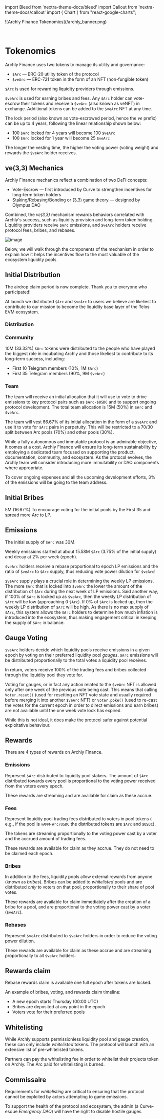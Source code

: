 import Bleed from 'nextra-theme-docs/bleed'
import Callout from 'nextra-theme-docs/callout'
import { Chart } from "react-google-charts";

<Bleed>
  ![Archly Finance Tokenomics](/archly_banner.png)
</Bleed>


&nbsp;

# Tokenomics

Archly Finance uses two tokens to manage its utility and governance:

 * `$Arc` &mdash; ERC-20 utility token of the protocol
 * `$veArc` &mdash; ERC-721 token in the form of an NFT
   (non-fungible token)

`$Arc` is used for rewarding liquidity providers through emissions.

`$veArc` is used for earning bribes and fees. Any `$Arc` holder can vote-escrow their tokens and
receive a `$veArc` (also known as veNFT) in exchange. Additional tokens can be
added to the `$veArc` NFT at any time.

The lock period (also known as vote-escrowed period, hence the _ve_ prefix) can be up
to 4 years, following the linear relationship shown below:
 * 100 `$Arc` locked for 4 years will become 100 `$veArc`
 * 100 `$Arc` locked for 1 year will become 25 `$veArc`

The longer the vesting time, the higher the voting power (voting weight) and
rewards the `$veArc` holder receives.

## ve(3,3) Mechanics

Archly Finance mechanics reflect a combination of two DeFi concepts:
 * Vote-Escrow &mdash; first introduced by Curve to strengthen incentives for long-term token holders
 * Staking/Rebasing/Bonding or (3,3) game theory &mdash; designed by Olympus DAO

Combined, the _ve(3,3)_ mechanism rewards behaviors correlated with Archly's success, such as
liquidity provision and long-term token holding. Liquidity providers receive `$Arc` emissions,
and `$veArc` holders receive protocol fees, bribes, and rebases.

![image](/archly_flows.png)

Below, we will walk through the components of the mechanism in order to
explain how it helps the incentives flow to the most valuable of the ecosystem
liquidity pools.

## Initial Distribution

<Callout emoji="🪂">
  The airdrop claim period is now complete. Thank you to everyone who
  participated!
</Callout>

At launch we distributed `$Arc` and `$veArc` to
users we believe are likeliest to contribute to our
mission to become the liquidity base layer of the Telos EVM ecosystem.


### Distribution

<Bleed>
  <Chart
    chartType="PieChart"
    data={[
      [ "Receivers", "Amount" ],
      [ "Community", 10 ],
      [ "Archly Team", 15 ],
      [ "Initial Bribes", 5 ],
    ]}
    options={{
      title: "$Arc Distribution (M)",
      backgroundColor: '#111111',
      colors: ['#79F8DB', '#027FFF', '#FDBF40', '#FF1301', '#F1EBE2', '#FBBF42', '#EDE7DB'],
      legend: {textStyle: {color: 'white'}},
      pieHole: 0.4,
      titleTextStyle: { color: 'white' },
    }}
    width={"100%"}
    height={"600px"}
  />
</Bleed>

### Community

10M (33.33%) `$Arc` tokens were distributed to the people who have played the biggest role in
incubating Archly and those likeliest to contribute to its long-term
success, including:
 * First 10 Telegram members (10%, 1M `$Arc`)
 * First 35 Telegram members (90%, 9M `$veArc`)
 
### Team

The team will receive an initial allocation that it will use to vote
to drive emissions to key protocol pairs such as `$Arc-$USDC` and to support
ongoing protocol development. The total team allocation is 15M (50%) in `$Arc` and `$veArc`.

The team will vest 66.67% of its initial allocation in the form of a
`$veArc` and use it to vote for `$Arc` pairs in perpetuity. This will be restricted to a 70/30 split between Arc pools (70%) and other pools (30%).

While a fully autonomous and immutable protocol is an admirable objective, it
comes at a cost. Archly Finance will ensure its long-term sustainability by
employing a dedicated team focused on supporting the product, documentation,
community, and ecosystem. As the protocol evolves, the Archly team will
consider introducing more immutability or DAO components where appropriate.

To cover ongoing expenses and all the upcoming development efforts, 3% of the
emissions will be going to the team address.

## Initial Bribes

5M (16.67%) To encourage voting for the initial pools by the First 35 and spread more Arc to LP.

## Emissions

The initial supply of `$Arc` was 30M.

Weekly emissions started at about 15.58M `$Arc` (3.75% of the initial supply)
and decay at 2% per week (epoch).

`$veArc` holders receive a rebase proportional to epoch LP emissions
and the ratio of `$veArc` to `$Arc` supply, thus reducing vote power
dilution for `$veArc`!

`$veArc` supply plays a crucial role in determining the weekly LP emissions. The more `$Arc` that is locked into `$veArc` the lower the amount of the distribution of `$Arc` during the next week of LP emissions. Said another way, if 100% of `$Arc` is locked up as `$veArc`, then the weekly LP distribution of `$Arc` will be low (approaching 0 `$Arc`). If 0% of `$Arc` is locked up, then the weekly LP distribution of `$Arc` will be high. As there is no max supply of `$Arc`, this system allows the `$Arc` holders to determine how much inflation is introduced into the ecosystem, thus making engagement critical in keeping the supply of `$Arc` in balance.

## Gauge Voting

`$veArc` holders decide which liquidity pools receive emissions in a given epoch by
voting on their preferred liquidity pool _gauges_. `$Arc` emissions will be distributed
proportionally to the total votes a liquidity pool receives.

In return, voters receive 100% of the trading fees and bribes collected through the
liquidity pool they vote for. 

Voting for gauges, or in fact any action related to the `$veArc` NFT is
allowed only after one week of the previous vote being cast. This means that calling `Voter.reset()` (used for
resetting an NFT vote state and usually required before merging it into another
`$veArc` NFT) or `Voter.poke()` (used to re-cast the votes for the current epoch in
order to direct emissions and earn bribes) are not available until the one week vote lock has expired.

While this is not ideal, it does make the protocol safer against potential exploitative behaviour.

## Rewards

There are 4 types of rewards on Archly Finance.

### Emissions

Represent `$Arc` distributed to liquidity pool stakers. The amount of
`$Arc` distributed towards every pool is proportional to the voting power
received from the voters every epoch.

These rewards are streaming and are available for claim as these accrue.

### Fees

Represent liquidity pool trading fees distributed to voters in pool tokens (
e.g., if the pool is `vAMM-Arc/USDC` the distributed tokens are `$Arc` and
`$USDC`).

The tokens are streaming proportionally to the voting power cast by a voter and
the accrued amount of trading fees.

These rewards are available for claim as they accrue. They do not need to be claimed each epoch.

### Bribes

In addition to the fees, liquidity pools allow external rewards from anyone
(known as _bribes_). Bribes can be added to _whitelisted_ pools and are distributed 
_only_ to voters on that pool, proportionally to their share of pool votes.

These rewards are available for claim immediately after the creation of a bribe for a pool, and are proportional to the voting power cast by a
voter (`$veArc`).

### Rebases

Represent `$veArc` distributed to `$veArc` holders in order to reduce the
voting power dilution.

These rewards are available for claim as these accrue and are streaming
proportionally to all `$veArc` holders.

## Rewards claim

Rebase rewards claim is available one full epoch after tokens are locked.

An example of bribes, voting, and rewards claim timeline:
 * A new epoch starts Thursday (00:00 UTC)
 * Bribes are deposited at any point in the epoch
 * Voters vote for their preferred pools

## Whitelisting

While Archly supports permissionless liquidity pool and gauge creation, these can
only include _whitelisted_ tokens. The protocol will launch with an extensive list of
pre-whitelisted tokens.

Partners can pay the whitelisting fee in order to whitelist their projects token on Archly. The Arc paid for whitelisting is burned. 

## Commissaire

Requirements for _whitelisting_ are critical to ensuring that the protocol cannot
be exploited by actors attempting to game emissions.

To support the health of the protocol and ecosystem, the admin (a Curve-esque _Emergency DAO_)
will have the right to disable hostile gauges.

